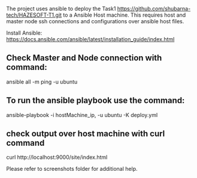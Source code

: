 The project uses ansible to deploy the Task1 https://github.com/shubarna-tech/HAZESOFT-T1.git to a Ansible Host machine.
This requires host and master node ssh connections and configurations over ansible host files.

Install Ansible: https://docs.ansible.com/ansible/latest/installation_guide/index.html

## Check Master and Node connection with command:
ansible all -m ping -u ubuntu

## To run the ansible playbook use the command:
ansible-playbook -i hostMachine_ip, -u ubuntu -K deploy.yml

## check output over host machine with curl command
curl http://localhost:9000/site/index.html

Please refer to screenshots folder for additional help.